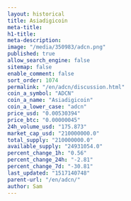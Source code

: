 ```yaml
---
layout: historical
title: Asiadigicoin
meta-title: 
h1-title: 
meta-description: 
image: "/media/350983/adcn.png"
published: true
allow_search_engine: false
sitemap: false
enable_comment: false
sort_order: 1074
permalink: "/en/adcn/discussion.html"
coin_a_symbol: "ADCN"
coin_a_name: "Asiadigicoin"
coin_a_lower_case: "adcn"
price_usd: "0.00530394"
price_btc: "0.00000045"
24h_volume_usd: "175.873"
market_cap_usd: "210000000.0"
total_supply: "210000000.0"
available_supply: "24931054.0"
percent_change_1h: "0.56"
percent_change_24h: "-2.81"
percent_change_7d: "-30.81"
last_updated: "1517140748"
parent-url: "/en/adcn/"
author: Sam
---
```


